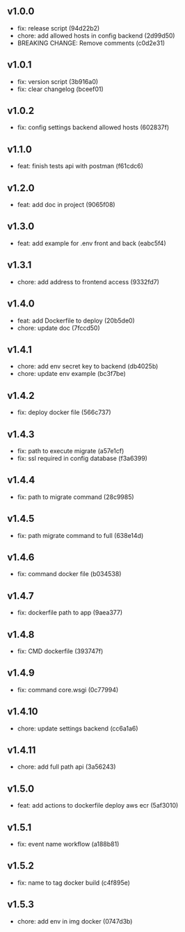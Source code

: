 ## v1.0.0
- fix: release script (94d22b2)
- chore: add allowed hosts in config backend (2d99d50)
- BREAKING CHANGE: Remove comments (c0d2e31)
## v1.0.1
- fix: version script (3b916a0)
- fix: clear changelog (bceef01)
## v1.0.2
- fix: config settings backend allowed hosts (602837f)
## v1.1.0
- feat: finish tests api with postman (f61cdc6)
## v1.2.0
- feat: add doc in project (9065f08)
## v1.3.0
- feat: add example for .env front and back (eabc5f4)
## v1.3.1
- chore: add address to frontend access (9332fd7)
## v1.4.0
- feat: add Dockerfile to deploy (20b5de0)
- chore: update doc (7fccd50)
## v1.4.1
- chore: add env secret key to backend (db4025b)
- chore: update env example (bc3f7be)
## v1.4.2
- fix: deploy docker file (566c737)
## v1.4.3
- fix: path to execute migrate (a57e1cf)
- fix: ssl required in config database (f3a6399)
## v1.4.4
- fix: path to migrate command (28c9985)
## v1.4.5
- fix: path migrate command to full (638e14d)
## v1.4.6
- fix: command docker file (b034538)
## v1.4.7
- fix: dockerfile path to app (9aea377)
## v1.4.8
- fix: CMD dockerfile (393747f)
## v1.4.9
- fix: command core.wsgi (0c77994)
## v1.4.10
- chore: update settings backend (cc6a1a6)
## v1.4.11
- chore: add full path api (3a56243)
## v1.5.0
- feat: add actions to dockerfile deploy aws ecr (5af3010)
## v1.5.1
- fix: event name workflow (a188b81)
## v1.5.2
- fix: name to tag docker build (c4f895e)
## v1.5.3
- chore: add env in img docker (0747d3b)